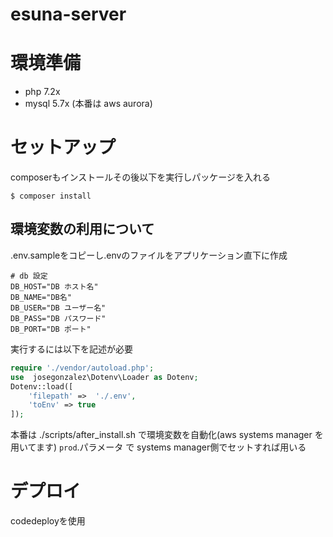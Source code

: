 # esuna-server
##
# 環境準備
- php 7.2x
- mysql 5.7x (本番は aws aurora)

# セットアップ

composerもインストールその後以下を実行しパッケージを入れる

`$ composer install`

## 環境変数の利用について
.env.sampleをコピーし.envのファイルをアプリケーション直下に作成
```
# db 設定
DB_HOST="DB ホスト名"
DB_NAME="DB名"
DB_USER="DB ユーザー名"
DB_PASS="DB パスワード"
DB_PORT="DB ポート"

```

実行するには以下を記述が必要
```php
require './vendor/autoload.php';
use  josegonzalez\Dotenv\Loader as Dotenv;
Dotenv::load([
    'filepath' =>  './.env',
    'toEnv' => true
]);
```

本番は ./scripts/after_install.sh で環境変数を自動化(aws systems manager を用いてます) `prod`.パラメータ で systems manager側でセットすれば用いる



# デプロイ
codedeployを使用
